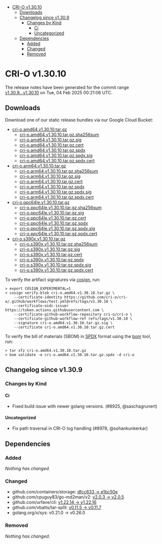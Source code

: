 - [CRI-O v1.30.10](#cri-o-v13010)
  - [Downloads](#downloads)
  - [Changelog since v1.30.9](#changelog-since-v1309)
    - [Changes by Kind](#changes-by-kind)
      - [Ci](#ci)
      - [Uncategorized](#uncategorized)
  - [Dependencies](#dependencies)
    - [Added](#added)
    - [Changed](#changed)
    - [Removed](#removed)

# CRI-O v1.30.10

The release notes have been generated for the commit range
[v1.30.9...v1.30.10](https://github.com/cri-o/cri-o/compare/v1.30.9...v1.30.10) on Tue, 04 Feb 2025 00:21:06 UTC.

## Downloads

Download one of our static release bundles via our Google Cloud Bucket:

- [cri-o.amd64.v1.30.10.tar.gz](https://storage.googleapis.com/cri-o/artifacts/cri-o.amd64.v1.30.10.tar.gz)
  - [cri-o.amd64.v1.30.10.tar.gz.sha256sum](https://storage.googleapis.com/cri-o/artifacts/cri-o.amd64.v1.30.10.tar.gz.sha256sum)
  - [cri-o.amd64.v1.30.10.tar.gz.sig](https://storage.googleapis.com/cri-o/artifacts/cri-o.amd64.v1.30.10.tar.gz.sig)
  - [cri-o.amd64.v1.30.10.tar.gz.cert](https://storage.googleapis.com/cri-o/artifacts/cri-o.amd64.v1.30.10.tar.gz.cert)
  - [cri-o.amd64.v1.30.10.tar.gz.spdx](https://storage.googleapis.com/cri-o/artifacts/cri-o.amd64.v1.30.10.tar.gz.spdx)
  - [cri-o.amd64.v1.30.10.tar.gz.spdx.sig](https://storage.googleapis.com/cri-o/artifacts/cri-o.amd64.v1.30.10.tar.gz.spdx.sig)
  - [cri-o.amd64.v1.30.10.tar.gz.spdx.cert](https://storage.googleapis.com/cri-o/artifacts/cri-o.amd64.v1.30.10.tar.gz.spdx.cert)
- [cri-o.arm64.v1.30.10.tar.gz](https://storage.googleapis.com/cri-o/artifacts/cri-o.arm64.v1.30.10.tar.gz)
  - [cri-o.arm64.v1.30.10.tar.gz.sha256sum](https://storage.googleapis.com/cri-o/artifacts/cri-o.arm64.v1.30.10.tar.gz.sha256sum)
  - [cri-o.arm64.v1.30.10.tar.gz.sig](https://storage.googleapis.com/cri-o/artifacts/cri-o.arm64.v1.30.10.tar.gz.sig)
  - [cri-o.arm64.v1.30.10.tar.gz.cert](https://storage.googleapis.com/cri-o/artifacts/cri-o.arm64.v1.30.10.tar.gz.cert)
  - [cri-o.arm64.v1.30.10.tar.gz.spdx](https://storage.googleapis.com/cri-o/artifacts/cri-o.arm64.v1.30.10.tar.gz.spdx)
  - [cri-o.arm64.v1.30.10.tar.gz.spdx.sig](https://storage.googleapis.com/cri-o/artifacts/cri-o.arm64.v1.30.10.tar.gz.spdx.sig)
  - [cri-o.arm64.v1.30.10.tar.gz.spdx.cert](https://storage.googleapis.com/cri-o/artifacts/cri-o.arm64.v1.30.10.tar.gz.spdx.cert)
- [cri-o.ppc64le.v1.30.10.tar.gz](https://storage.googleapis.com/cri-o/artifacts/cri-o.ppc64le.v1.30.10.tar.gz)
  - [cri-o.ppc64le.v1.30.10.tar.gz.sha256sum](https://storage.googleapis.com/cri-o/artifacts/cri-o.ppc64le.v1.30.10.tar.gz.sha256sum)
  - [cri-o.ppc64le.v1.30.10.tar.gz.sig](https://storage.googleapis.com/cri-o/artifacts/cri-o.ppc64le.v1.30.10.tar.gz.sig)
  - [cri-o.ppc64le.v1.30.10.tar.gz.cert](https://storage.googleapis.com/cri-o/artifacts/cri-o.ppc64le.v1.30.10.tar.gz.cert)
  - [cri-o.ppc64le.v1.30.10.tar.gz.spdx](https://storage.googleapis.com/cri-o/artifacts/cri-o.ppc64le.v1.30.10.tar.gz.spdx)
  - [cri-o.ppc64le.v1.30.10.tar.gz.spdx.sig](https://storage.googleapis.com/cri-o/artifacts/cri-o.ppc64le.v1.30.10.tar.gz.spdx.sig)
  - [cri-o.ppc64le.v1.30.10.tar.gz.spdx.cert](https://storage.googleapis.com/cri-o/artifacts/cri-o.ppc64le.v1.30.10.tar.gz.spdx.cert)
- [cri-o.s390x.v1.30.10.tar.gz](https://storage.googleapis.com/cri-o/artifacts/cri-o.s390x.v1.30.10.tar.gz)
  - [cri-o.s390x.v1.30.10.tar.gz.sha256sum](https://storage.googleapis.com/cri-o/artifacts/cri-o.s390x.v1.30.10.tar.gz.sha256sum)
  - [cri-o.s390x.v1.30.10.tar.gz.sig](https://storage.googleapis.com/cri-o/artifacts/cri-o.s390x.v1.30.10.tar.gz.sig)
  - [cri-o.s390x.v1.30.10.tar.gz.cert](https://storage.googleapis.com/cri-o/artifacts/cri-o.s390x.v1.30.10.tar.gz.cert)
  - [cri-o.s390x.v1.30.10.tar.gz.spdx](https://storage.googleapis.com/cri-o/artifacts/cri-o.s390x.v1.30.10.tar.gz.spdx)
  - [cri-o.s390x.v1.30.10.tar.gz.spdx.sig](https://storage.googleapis.com/cri-o/artifacts/cri-o.s390x.v1.30.10.tar.gz.spdx.sig)
  - [cri-o.s390x.v1.30.10.tar.gz.spdx.cert](https://storage.googleapis.com/cri-o/artifacts/cri-o.s390x.v1.30.10.tar.gz.spdx.cert)

To verify the artifact signatures via [cosign](https://github.com/sigstore/cosign), run:

```console
> export COSIGN_EXPERIMENTAL=1
> cosign verify-blob cri-o.amd64.v1.30.10.tar.gz \
    --certificate-identity https://github.com/cri-o/cri-o/.github/workflows/test.yml@refs/tags/v1.30.10 \
    --certificate-oidc-issuer https://token.actions.githubusercontent.com \
    --certificate-github-workflow-repository cri-o/cri-o \
    --certificate-github-workflow-ref refs/tags/v1.30.10 \
    --signature cri-o.amd64.v1.30.10.tar.gz.sig \
    --certificate cri-o.amd64.v1.30.10.tar.gz.cert
```

To verify the bill of materials (SBOM) in [SPDX](https://spdx.org) format using the [bom](https://sigs.k8s.io/bom) tool, run:

```console
> tar xfz cri-o.amd64.v1.30.10.tar.gz
> bom validate -e cri-o.amd64.v1.30.10.tar.gz.spdx -d cri-o
```

## Changelog since v1.30.9

### Changes by Kind

#### Ci
 - Fixed build issue with newer golang versions. (#8925, @saschagrunert)

#### Uncategorized
 - Fix path traversal in CRI-O log handling (#8978, @sohankunkerkar)

## Dependencies

### Added
_Nothing has changed._

### Changed
- github.com/containers/storage: [dfcc633 → e1bc50e](https://github.com/containers/storage/compare/dfcc633...e1bc50e)
- github.com/cpuguy83/go-md2man/v2: [v2.0.3 → v2.0.5](https://github.com/cpuguy83/go-md2man/compare/v2.0.3...v2.0.5)
- github.com/urfave/cli: [v1.22.14 → v1.22.16](https://github.com/urfave/cli/compare/v1.22.14...v1.22.16)
- github.com/vbatts/tar-split: [v0.11.5 → v0.11.7](https://github.com/vbatts/tar-split/compare/v0.11.5...v0.11.7)
- golang.org/x/sys: v0.21.0 → v0.26.0

### Removed
_Nothing has changed._
